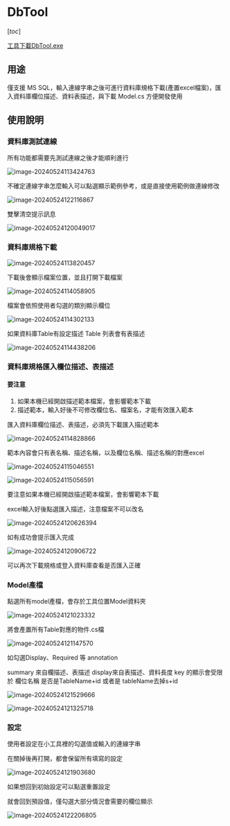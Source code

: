 # DbTool

 [_toc_]

[工具下載DbTool.exe](https://github.com/adaruru/DevTool/releases/download/1.1/DbTool.exe)

## 用途

僅支援 MS SQL，輸入連線字串之後可進行資料庫規格下載(產置excel檔案)，匯入資料庫欄位描述、資料表描述，與下載 Model.cs 方便開發使用

## 使用說明

### 資料庫測試連線

所有功能都需要先測試連線之後才能順利進行

![image-20240524113424763](.attach/.readme/image-20240524113424763.png)

不確定連線字串怎麼輸入可以點選顯示範例參考，或是直接使用範例做連線修改

![image-20240524122116867](.attach/.readme/image-20240524122116867.png)

雙擊清空提示訊息

![image-20240524120049017](.attach/.readme/image-20240524120049017.png)

### 資料庫規格下載

![image-20240524113820457](.attach/.readme/image-20240524113820457.png)

下載後會顯示檔案位置，並且打開下載檔案

![image-20240524114058905](.attach/.readme/image-20240524114058905.png)

檔案會依照使用者勾選的類別顯示欄位

![image-20240524114302133](.attach/.readme/image-20240524114302133.png)

如果資料庫Table有設定描述 Table 列表會有表描述

![image-20240524114438206](.attach/.readme/image-20240524114438206.png)

### 資料庫規格匯入欄位描述、表描述

#### 要注意

1. 如果本機已經開啟描述範本檔案，會影響範本下載
2. 描述範本，輸入好後不可修改欄位名、檔案名，才能有效匯入範本

匯入資料庫欄位描述、表描述，必須先下載匯入描述範本

![image-20240524114828866](.attach/.readme/image-20240524114828866.png)

範本內容會只有表名稱、描述名稱，以及欄位名稱、描述名稱的對應excel

![image-20240524115046551](.attach/.readme/image-20240524115046551.png)

![image-20240524115056591](.attach/.readme/image-20240524115056591.png)

要注意如果本機已經開啟描述範本檔案，會影響範本下載

excel輸入好後點選匯入描述，注意檔案不可以改名

![image-20240524120626394](.attach/.readme/image-20240524120626394.png)

如有成功會提示匯入完成

![image-20240524120906722](.attach/.readme/image-20240524120906722.png)

可以再次下載規格或登入資料庫查看是否匯入正確

### Model產檔

點選所有model產檔，會存於工具位置Model資料夾

![image-20240524121023332](.attach/.readme/image-20240524121023332.png)

將會產置所有Table對應的物件.cs檔

![image-20240524121147570](.attach/.readme/image-20240524121147570.png)



如勾選Display、Required 等 annotation

summary 來自欄描述、表描述
display來自表描述、資料長度
key 的顯示會受限於 欄位名稱 是否是TableName+id 或者是 tableName去掉s+id 

![image-20240524121529666](.attach/.readme/image-20240524121529666.png)

![image-20240524121325718](.attach/.readme/image-20240524121325718.png)

### 設定

使用者設定在小工具裡的勾選值或輸入的連線字串

在關掉後再打開，都會保留所有填寫的設定

![image-20240524121903680](.attach/.readme/image-20240524121903680.png)

如果想回到初始設定可以點選重置設定

就會回到預設值，僅勾選大部分情況會需要的欄位顯示

![image-20240524122206805](.attach/.readme/image-20240524122206805.png)